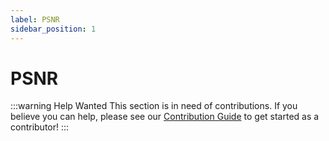 ```yaml
---
label: PSNR
sidebar_position: 1
---
```


# PSNR

:::warning Help Wanted
This section is in need of contributions. If you believe you can help, please see our [Contribution Guide](../docs/contribution-guide.md) to get started as a contributor!
:::